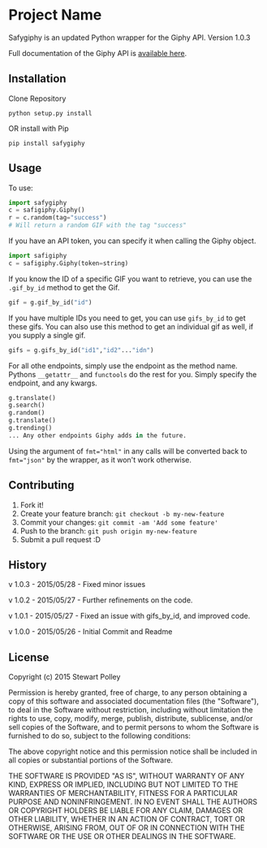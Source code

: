 # Project Name

Safygiphy is an updated Python wrapper for the Giphy API.
Version 1.0.3

Full documentation of the Giphy API is [available here](https://github.com/Giphy/GiphyAPI).

## Installation

Clone Repository
```
python setup.py install
```

OR install with Pip

```
pip install safygiphy
```

## Usage

To use:

```python
import safygiphy
c = safigiphy.Giphy()
r = c.random(tag="success")
# Will return a random GIF with the tag "success"
```

If you have an API token, you can specify it when calling the Giphy object.

```python
import safigiphy
c = safigiphy.Giphy(token=string)
```

If you know the ID of a specific GIF you want to retrieve, you can use the `.gif_by_id` method to get the Gif.
```python
gif = g.gif_by_id("id")
```

If you have multiple IDs you need to get, you can use `gifs_by_id` to get these gifs. You can also use this method to get an individual gif as well, if you supply a single gif.
```python
gifs = g.gifs_by_id("id1","id2"..."idn")
```

For all othe endpoints, simply use the endpoint as the method name. Pythons `__getattr__` and `functools` do the rest for you. Simply specify the endpoint, and any kwargs.

```python
g.translate()
g.search()
g.random()
g.translate()
g.trending()
... Any other endpoints Giphy adds in the future.
```

Using the argument of `fmt="html"` in any calls will be converted back to `fmt="json"` by the wrapper, as it won't work otherwise. 

## Contributing

1. Fork it!
2. Create your feature branch: `git checkout -b my-new-feature`
3. Commit your changes: `git commit -am 'Add some feature'`
4. Push to the branch: `git push origin my-new-feature`
5. Submit a pull request :D

## History
v 1.0.3 - 2015/05/28 - Fixed minor issues

v 1.0.2 - 2015/05/27 - Further refinements on the code.

v 1.0.1 - 2015/05/27 - Fixed an issue with gifs_by_id, and improved code.

v 1.0.0 - 2015/05/26 - Initial Commit and Readme

## License
Copyright (c) 2015 Stewart Polley


Permission is hereby granted, free of charge, to any person obtaining a copy of this software and associated documentation files (the "Software"), to deal in the Software without restriction, including without limitation the rights to use, copy, modify, merge, publish, distribute, sublicense, and/or sell copies of the Software, and to permit persons to whom the Software is furnished to do so, subject to the following conditions:

The above copyright notice and this permission notice shall be included in all copies or substantial portions of the Software.

THE SOFTWARE IS PROVIDED "AS IS", WITHOUT WARRANTY OF ANY KIND, EXPRESS OR IMPLIED, INCLUDING BUT NOT LIMITED TO THE WARRANTIES OF MERCHANTABILITY, FITNESS FOR A PARTICULAR PURPOSE AND NONINFRINGEMENT. IN NO EVENT SHALL THE AUTHORS OR COPYRIGHT HOLDERS BE LIABLE FOR ANY CLAIM, DAMAGES OR OTHER LIABILITY, WHETHER IN AN ACTION OF CONTRACT, TORT OR OTHERWISE, ARISING FROM, OUT OF OR IN CONNECTION WITH THE SOFTWARE OR THE USE OR OTHER DEALINGS IN THE SOFTWARE.